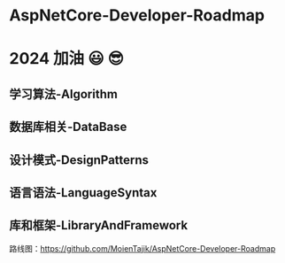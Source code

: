 # AspNetCore-Developer-Roadmap


# 2024 加油 :smiley: :sunglasses:


## 学习算法-Algorithm
## 数据库相关-DataBase
## 设计模式-DesignPatterns
## 语言语法-LanguageSyntax
## 库和框架-LibraryAndFramework



路线图：https://github.com/MoienTajik/AspNetCore-Developer-Roadmap
